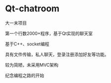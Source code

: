 # Qt-chatroom
大一末项目 

第一个行数2000+程序，基于Qt实现的聊天室

基于C++、socket编程

具有文件传输，私人聊天，登录注册添加好友等功能。

较为简陋，未采用MVC架构

纪念编程之路的开始
